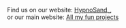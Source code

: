 Find us on our website: [HypnoSand](https://www.hypnosand.com/#home-section)␣
<BR/>
or our main website: [All my fun projects](https://www.allmyfunprojects.com/)
